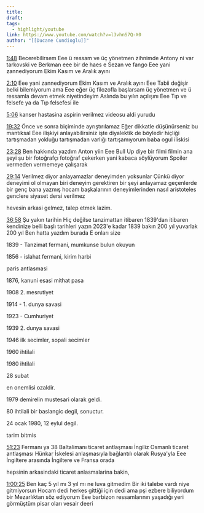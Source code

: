 ```yaml
---
title: 
draft: 
tags:
  - highlight/youtube
link: https://www.youtube.com/watch?v=l3vhnS7Q-X0
author: "[[Ducane Cundioglu]]"
---
```


[1:48](https://www.youtube.com/watch?v=l3vhnS7Q-X0&t=109s&type=snipo) Becerebilirsem Eee ü ressam ve üç yönetmen zihnimde Antony ni var tarkovski ve Berkman eee bir de haes e Sezan ve fango Eee yani zannediyorum Ekim Kasım ve Aralık ayını

[2:10](https://www.youtube.com/watch?v=l3vhnS7Q-X0&t=130s&type=snipo) Eee yani zannediyorum Ekim Kasım ve Aralık ayını Eee Tabii değişir belki bilemiyorum ama Eee eğer üç filozofla başlarsam üç yönetmen ve ü ressamla devam etmek niyetindeyim Aslında bu yılın açılışını Eee Tıp ve felsefe ya da Tıp felsefesi ile

[5:06](https://www.youtube.com/watch?v=l3vhnS7Q-X0&t=307s&type=snipo) kanser hastasina aspirin verilmez videosu aldi yurudu

[19:32](https://www.youtube.com/watch?v=l3vhnS7Q-X0&t=1172s&type=snipo) Önce ve sonra biçiminde ayrıştırılamaz Eğer dikkatle düşünürseniz bu mantıksal Eee ilişkiyi anlayabilirsiniz işte diyalektik de böyledir hiçliği tartışmadan yokluğu tartışmadan varlığı tartışamıyorum baba ogul iliskisi

[23:28](https://www.youtube.com/watch?v=l3vhnS7Q-X0&t=1409s&type=snipo) Ben hakkında yazdım Anton yiin Eee Bull Up diye bir filmi filmin ana şeyi şu bir fotoğrafçı fotoğraf çekerken yani kabaca söylüyorum Spoiler vermeden vermemeye çalışarak

[29:14](https://www.youtube.com/watch?v=l3vhnS7Q-X0&t=1754s&type=snipo) Verilmez diyor anlayamazlar deneyimden yoksunlar Çünkü diyor deneyimi ol olmayan biri deneyim gerektiren bir şeyi anlayamaz geçenlerde bir genç bana yazmış hocam başkalarının deneyimlerinden nasıl aristoteles genclere siyaset dersi verilmez

hevesin arkasi gelmez, talep etmek lazim.

[36:58](https://www.youtube.com/watch?v=l3vhnS7Q-X0&t=2219s&type=snipo) Şu yakın tarihin Hiç değilse tanzimattan itibaren 1839'dan itibaren kendinize belli başlı tarihleri yazın 2023'e kadar 1839 bakın 200 yıl yuvarlak 200 yıl Ben hatta yazdım burada E onları size

1839 - Tanzimat fermani, mumkunse bulun okuyun

1856 - islahat fermani, kirim harbi

paris antlasmasi

1876, kanuni esasi mithat pasa

1908 2. mesrutiyet

1914 - 1. dunya savasi

1923 - Cumhuriyet

1939 2. dunya savasi

1946 ilk secimler, sopali secimler

1960 ihtilali

1980 ihtilali

28 subat

en onemlisi ozaldir.

1979 demirelin mustesari olarak geldi.

80 ihtilali bir baslangic degil, sonuctur.

24 ocak 1980, 12 eylul degil.

tarim bitmis

[51:23](https://www.youtube.com/watch?v=l3vhnS7Q-X0&t=3084s&type=snipo) Fermanı ya 38 Baltalimanı ticaret antlaşması İngiliz Osmanlı ticaret antlaşması Hünkar İskelesi anlaşmasıyla bağlantılı olarak Rusya'yla Eee İngiltere arasında İngiltere ve Fransa orada

hepsinin arkasindaki ticaret anlasmalarina bakin,

[1:00:25](https://www.youtube.com/watch?v=l3vhnS7Q-X0&t=3625s&type=snipo) Ben kaç 5 yıl mı 3 yıl mı ne luva gitmedim Bir iki talebe vardı niye gitmiyorsun Hocam dedi herkes gittiği için dedi ama pşi ezbere biliyordum bir Mezarlıktan söz ediyorum Eee barbizon ressamlarının yaşadığı yeri görmüştüm pisar oları vesair deeri